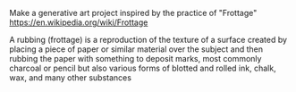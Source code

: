 Make a generative art project inspired by the practice of "Frottage"
https://en.wikipedia.org/wiki/Frottage

A rubbing (frottage) is a reproduction of the texture of a surface created by placing a piece of paper or similar material over the subject and then rubbing the paper with something to deposit marks, most commonly charcoal or pencil but also various forms of blotted and rolled ink, chalk, wax, and many other substances